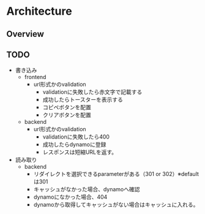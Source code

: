 # Architecture

## Overview

## TODO

- 書き込み
  - frontend
    - url形式かのvalidation
      - validationに失敗したら赤文字で記載する
      - 成功したらトースターを表示する
      - コピペボタンを配置
      - クリアボタンを配置
  - backend
    - url形式かのvalidation
      - validationに失敗したら400
      - 成功したらdynamoに登録
      - レスポンスは短縮URLを返す。
- 読み取り
  - backend
    - リダイレクトを選択できるparameterがある（301 or 302）※defaultは301
    - キャッシュがなかった場合、dynamoへ確認
    - dynamoになかった場合、404
    - dynamoから取得してキャッシュがない場合はキャッシュに入れる。
